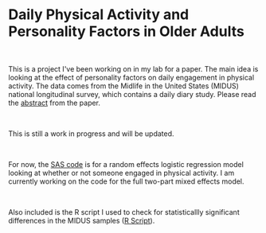 # Daily Physical Activity and Personality Factors in Older Adults

<br>

This is a project I've been working on in my lab for a paper. The main idea is looking at the effect of personality factors on daily engagement in physical activity. The data comes from the Midlife in the United States (MIDUS) national longitudinal survey, which contains a daily diary study. Please read the [abstract](https://github.com/stcampione/Physical-Activity-Personality/blob/main/abstract.md) from the paper.

<br>

This is still a work in progress and will be updated. 

<br>

For now, the [SAS code](https://github.com/stcampione/Physical-Activity-Personality/blob/main/bring%20in%20data%20MIDUS%20refresher.sas) is for a random effects logistic regression model looking at whether or not someone engaged in physical activity. I am currently working on the code for the full two-part mixed effects model. 

<br>

Also included is the R script I used to check for statisticallly significant differences in the MIDUS samples ([R Script](https://github.com/stcampione/Physical-Activity-Personality/blob/main/M1%20MRef%20compare%20samples.R)).
